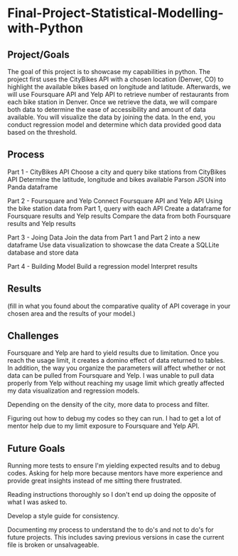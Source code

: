 # Final-Project-Statistical-Modelling-with-Python

## Project/Goals
The goal of this project is to showcase my capabilities in python. The project 
first uses the CityBikes API with a chosen location (Denver, CO) to highlight the available bikes based on longitude and latitude. Afterwards, we will use Foursquare API and Yelp API to retrieve number of restaurants from each bike station in Denver. Once we retrieve the data, we will compare both data to determine the ease of accessibility and amount of data available. You will visualize the data by joining the data. In the end, you conduct regression model and determine which data provided good data based on the threshold.

## Process
Part 1 - CityBikes API
Choose a city and query bike stations from CityBikes API
Determine the latitude, longitude and bikes available
Parson JSON into Panda dataframe

Part 2 - Foursquare and Yelp
Connect Foursquare API and Yelp API
Using the bike station data from Part 1, query with each API
Create a dataframe for Foursquare results and Yelp results
Compare the data from both Foursquare results and Yelp results

Part 3 - Joing Data
Join the data from Part 1 and Part 2 into a new dataframe
Use data visualization to showcase the data
Create a SQLLite database and store data

Part 4 - Building Model
Build a regression model
Interpret results

## Results
(fill in what you found about the comparative quality of API coverage in your chosen area and the results of your model.)

## Challenges 
Foursquare and Yelp are hard to yield results due to limitation. Once you reach the usage limit, it creates a domino effect of data returned to tables. In addition, the way you organize the parameters will affect whether or not data can be pulled from Foursquare and Yelp. I was unable to pull data properly from Yelp without reaching my usage limit which greatly affected my data visualization and regression models. 

Depending on the density of the city, more data to process and filter.

Figuring out how to debug my codes so they can run. I had to get a lot of mentor help due to my limit exposure to Foursquare and Yelp API.



## Future Goals
Running more tests to ensure I'm yielding expected results and to debug codes. Asking for help more because mentors have more experience and provide great insights instead of me sitting there frustrated.

Reading instructions thoroughly so I don't end up doing the opposite of what I was asked to.

Develop a style guide for consistency. 

Documenting my process to understand the to do's and not to do's for future projects. This includes saving previous versions in case the current file is broken or unsalvageable.
